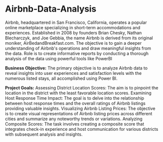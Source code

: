 # Airbnb-Data-Analysis

Airbnb, headquartered in San Francisco, California, operates a popular online marketplace specializing in short-term accommodations and experiences. Established in 2008 by founders Brian Chesky, Nathan Blecharczyk, and Joe Gebbia, the name Airbnb is derived from its original moniker, AirBedandBreakfast.com. The objective is to gain a deeper understanding of Airbnb's operations and draw meaningful insights from the data. Role is to create informative reports by conducting a thorough analysis of the data using powerful tools like PowerBI

**Business Objective:**
The primary objective is to analyze Airbnb data to reveal insights into user experiences and satisfaction levels with the numerous listed stays, all accomplished using Power BI.

**Project Goals:**
Assessing District Location Scores: The aim is to pinpoint the location in the district with the least favorable location scores.
Examining Host Response Time Impact: The goal is to delve into the relationship between host response times and the overall ratings of Airbnb listings providing valuable insights.
Visualizing Airbnb Listing Prices: The objective is to create visual representations of Airbnb listing prices across different cities and summarize any noteworthy trends or variations.
Analyzing Composite Scores: The task involves creating a composite score that integrates check-in experience and host communication for various districts with subsequent analysis and insights.
